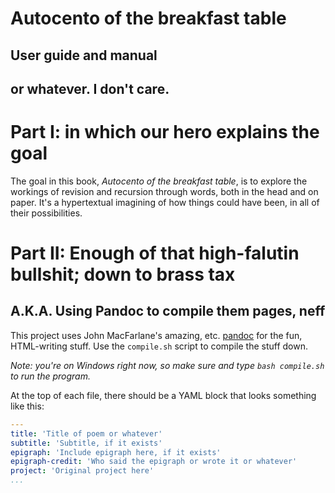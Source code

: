 #  Autocento of the breakfast table
## User guide and manual
## or whatever.  I don't care.

# Part I: in which our hero explains the goal

The goal in this book, *Autocento of the breakfast table*, is to explore the
workings of revision and recursion through words, both in the head and on
paper.  It's a hypertextual imagining of how things could have been, in all
of their possibilities.

# Part II: Enough of that high-falutin bullshit; down to brass tax
## A.K.A.  Using Pandoc to compile them pages, neff

This project uses John MacFarlane's amazing, etc. [pandoc][] for the fun,
HTML-writing stuff.  Use the `compile.sh` script to compile the stuff down.

*Note: you're on Windows right now, so make sure and type `bash compile.sh` to
run the program.*

At the top of each file, there should be a YAML block that looks something
like this:

````yaml
---
title: 'Title of poem or whatever'
subtitle: 'Subtitle, if it exists'
epigraph: 'Include epigraph here, if it exists'
epigraph-credit: 'Who said the epigraph or wrote it or whatever'
project: 'Original project here'
...
````

[pandoc]: http://johnmacfarlane.net/pandoc/
